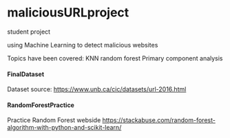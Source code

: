 # maliciousURLproject

 student project

 using Machine Learning to detect malicious websites
 

 Topics have been covered:
 KNN
 random forest
 Primary component analysis 



#### FinalDataset 
Dataset source:
https://www.unb.ca/cic/datasets/url-2016.html


#### RandomForestPractice 
Practice Random Forest webside
https://stackabuse.com/random-forest-algorithm-with-python-and-scikit-learn/


